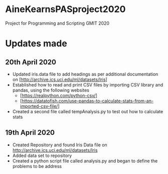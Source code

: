 # AineKearnsPASproject2020
Project for Programming and Scripting GMIT 2020
# Updates made

## 20th April 2020
* Updated iris.data file to add headings as per additional documentation on [http://archive.ics.uci.edu/ml/datasets/Iris]
* Established how to read and print CSV files by importing CSV library and pandas, using the following websites
  * [https://realpython.com/python-csv/]
  * [https://datatofish.com/use-pandas-to-calculate-stats-from-an-imported-csv-file/]
* Created a second file called tempAnalysis.py to test out how to calculate stats 
## 19th April 2020
* Created Repository and found Iris Data file on http://archive.ics.uci.edu/ml/datasets/Iris
* Added data set to repository
* Created a python script file called analysis.py and began to define the problems to be address